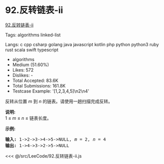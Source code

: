 # 92.反转链表-ii

[92.反转链表-ii](https://leetcode-cn.com/problems/reverse-linked-list-ii/description/)

Tags: algorithms linked-list

Langs: c cpp csharp golang java javascript kotlin php python python3 ruby rust scala swift typescript

- algorithms
- Medium (51.60%)
- Likes: 572
- Dislikes: -
- Total Accepted: 83.6K
- Total Submissions: 161.8K
- Testcase Example: '[1,2,3,4,5]\n2\n4'

<p>反转从位置 <em>m</em> 到 <em>n</em> 的链表。请使用一趟扫描完成反转。</p>

<p><strong>说明:</strong><br>
1 &le;&nbsp;<em>m</em>&nbsp;&le;&nbsp;<em>n</em>&nbsp;&le; 链表长度。</p>

<p><strong>示例:</strong></p>

<pre><strong>输入:</strong> 1-&gt;2-&gt;3-&gt;4-&gt;5-&gt;NULL, <em>m</em> = 2, <em>n</em> = 4
<strong>输出:</strong> 1-&gt;4-&gt;3-&gt;2-&gt;5-&gt;NULL</pre>

<<< @/src/LeeCode/92.反转链表-ii.js
